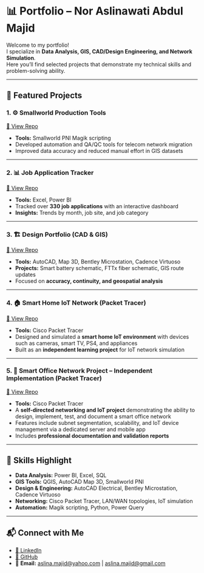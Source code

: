 # 📊 Portfolio – Nor Aslinawati Abdul Majid  

Welcome to my portfolio!  
I specialize in **Data Analysis, GIS, CAD/Design Engineering, and Network Simulation**.  
Here you’ll find selected projects that demonstrate my technical skills and problem-solving ability.  

---

## 🚀 Featured Projects  

### 1. ⚙️ Smallworld Production Tools  
[🔗 View Repo](https://github.com/aszleyna85/SmallWorld_prod_tools)  
- **Tools:** Smallworld PNI Magik scripting  
- Developed automation and QA/QC tools for telecom network migration  
- Improved data accuracy and reduced manual effort in GIS datasets  

---

### 2. 📊 Job Application Tracker  
[🔗 View Repo](https://github.com/aszleyna85/Job_Application_Tracker)  
- **Tools:** Excel, Power BI  
- Tracked over **330 job applications** with an interactive dashboard  
- **Insights:** Trends by month, job site, and job category  

---

### 3. 🏗️ Design Portfolio (CAD & GIS)  
[🔗 View Repo](https://github.com/aszleyna85/Design_Portfolio)  
- **Tools:** AutoCAD, Map 3D, Bentley Microstation, Cadence Virtuoso  
- **Projects:** Smart battery schematic, FTTx fiber schematic, GIS route updates  
- Focused on **accuracy, continuity, and geospatial analysis**  

---

### 4. 🏠 Smart Home IoT Network (Packet Tracer)  
[🔗 View Repo](https://github.com/aszleyna85/Smart_Home_IoT)  
- **Tools:** Cisco Packet Tracer  
- Designed and simulated a **smart home IoT environment** with devices such as cameras, smart TV, PS4, and appliances  
- Built as an **independent learning project** for IoT network simulation  

---

### 5. 🏢 Smart Office Network Project – Independent Implementation (Packet Tracer)  
[🔗 View Repo](https://github.com/aszleyna85/Smart-Office-Network-Project)  
- **Tools:** Cisco Packet Tracer  
- A **self-directed networking and IoT project** demonstrating the ability to design, implement, test, and document a smart office network  
- Features include subnet segmentation, scalability, and IoT device management via a dedicated server and mobile app  
- Includes **professional documentation and validation reports**  

---

## 🧰 Skills Highlight  
- **Data Analysis:** Power BI, Excel, SQL  
- **GIS Tools:** QGIS, AutoCAD Map 3D, Smallworld PNI  
- **Design & Engineering:** AutoCAD Electrical, Bentley Microstation, Cadence Virtuoso  
- **Networking:** Cisco Packet Tracer, LAN/WAN topologies, IoT simulation  
- **Automation:** Magik scripting, Python, Power Query  

---

## 📬 Connect with Me  
- [💼 LinkedIn](https://www.linkedin.com/in/nor-aslinawati-abdul-majid/)  
- [🐙 GitHub](https://github.com/aszleyna85)  
- 📧 **Email:** aslina.majid@yahoo.com | aslina.majid@gmail.com  
